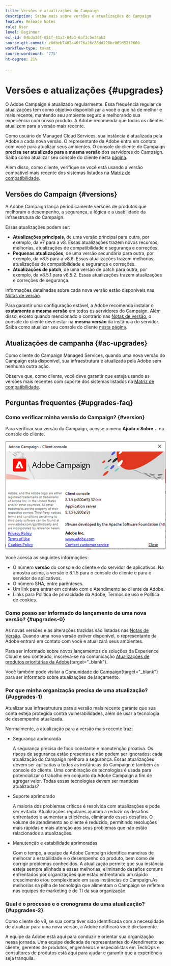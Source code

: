 ```yaml
---
title: Versões e atualizações do Campaign
description: Saiba mais sobre versões e atualizações do Campaign
feature: Release Notes
role: User
level: Beginner
exl-id: 04bda36f-051f-41a3-84b3-6af3c5e34ab2
source-git-commit: e0dbeb7402a46f76a26c28dd226bc069d52f2609
workflow-type: tm+mt
source-wordcount: '775'
ht-degree: 21%

---
```


# Versões e atualizações {#upgrades}

O Adobe Campaign é atualizado regularmente. Essa frequência regular de atualizações tem como objetivo disponibilizar a você o que há de melhor e mais recente, mantendo seu ambiente seguro e melhorando sua experiência com nosso produto. A Adobe recomenda que todos os clientes atualizem para a versão mais recente.

Como usuário do Managed Cloud Services, sua instância é atualizada pela Adobe a cada nova versão. O representante da Adobe entra em contato com você para atualizar seus ambientes. O console do cliente do Campaign **precisa ser atualizado para a mesma versão** dos servidores do Campaign. Saiba como atualizar seu console do cliente nesta [página](../start/connect.md#upgrade-ac-console).

Além disso, como cliente, verifique se você está usando a versão compatível mais recente dos sistemas listados na [Matriz de compatibilidade](compatibility-matrix.md).

## Versões do Campaign {#versions}

A Adobe Campaign lança periodicamente versões de produtos que melhoram o desempenho, a segurança, a lógica e a usabilidade da infraestrutura do Campaign.

Essas atualizações podem ser:

* **Atualizações principais**, de uma versão principal para outra, por exemplo, da v7 para a v8. Essas atualizações trazem novos recursos, melhorias, atualizações de compatibilidade e segurança e correções.
* **Pequenas atualizações**, de uma versão secundária para outra, por exemplo, da v8.5 para a v8.6. Essas atualizações trazem melhorias, atualizações de compatibilidade e segurança e correções.
* **Atualizações de patch**, de uma versão de patch para outra, por exemplo, da v8.5.1 para v8.5.2. Essas atualizações trazem atualizações e correções de segurança.

Informações detalhadas sobre cada nova versão estão disponíveis nas [Notas de versão](release-notes.md).

Para garantir uma configuração estável, a Adobe recomenda instalar o **exatamente a mesma versão** em todos os servidores do Campaign. Além disso, exceto quando mencionado o contrário nas [Notas de versão](release-notes.md), o console do cliente deve estar na **mesma versão** da instância do servidor. Saiba como atualizar seu console do cliente [nesta página](../start/connect.md#upgrade-ac-console).


## Atualizações de campanha {#ac-upgrades}

Como cliente do Campaign Managed Services, quando uma nova versão do Campaign está disponível, sua infraestrutura é atualizada pela Adobe sem nenhuma outra ação.

Observe que, como cliente, você deve garantir que esteja usando as versões mais recentes com suporte dos sistemas listados na [Matriz de compatibilidade](compatibility-matrix.md).

## Perguntas frequentes {#upgrades-faq}

### Como verificar minha versão do Campaign? {#version}

Para verificar sua versão do Campaign, acesse o menu **Ajuda > Sobre...** no console do cliente.

![](assets/ac-version.png)

Você acessa as seguintes informações:

* O número **versão** do console do cliente e do servidor de aplicativos. Na amostra acima, a versão é 8.1.5 para o console do cliente e para o servidor de aplicativos.
* O número SHA, entre parênteses.
* Um link para entrar em contato com o Atendimento ao cliente da Adobe.
* Links para Política de privacidade da Adobe, Termos de uso e Política de cookies.

### Como posso ser informado do lançamento de uma nova versão? {#upgrades-0}

As novas versões e as alterações trazidas são listadas nas [Notas de Versão](release-notes.md). Quando uma nova versão estiver disponível, o representante da Adobe entrará em contato com você e atualizará seus ambientes.

Para ser informado sobre novos lançamentos de soluções da Experience Cloud e seu conteúdo, inscreva-se na comunicação [Atualizações de produtos prioritárias da Adobe](https://www.adobe.com/br/subscription/priority-product-update.html){target="_blank"}.

Você também pode visitar a [Comunidade do Campaign](https://experienceleaguecommunities.adobe.com/t5/custom/page/page-id/Community-TopicsPage?profile.language=pt&style=all&sort=date&order=desc&filters=adobe-campaign-classic-community&topic=Campaign+v8){target="_blank"} para ser informado sobre atualizações de lançamento.


### Por que minha organização precisa de uma atualização? {#upgrades-1}

Atualizar sua infraestrutura para a versão mais recente garante que sua conta esteja protegida contra vulnerabilidades, além de usar a tecnologia de desempenho atualizada.

Normalmente, a atualização para a versão mais recente traz:

* Segurança aprimorada

  A segurança precisa de foco constante e manutenção proativa. Os riscos de segurança estão presentes e não podem ser ignorados: cada atualização do Campaign melhora a segurança. Essas atualizações devem ser aplicadas a todas as instâncias do Campaign e também ao console do cliente. Uma combinação de tecnologias é usada para potencializar o trabalho em conjunto da Adobe Campaign a fim de agregar valor. Todas essas tecnologias devem ser mantidas atualizadas?

* Suporte aprimorado

  A maioria dos problemas críticos é resolvida com atualizações e pode ser evitada. Atualizações regulares ajudam a reduzir os desafios enfrentados e aumentar a eficiência, eliminando esses desafios. O volume de atendimento ao cliente é reduzido, permitindo resoluções mais rápidas e mais atenção aos seus problemas que não estão relacionados a atualizações.


* Manutenção e estabilidade aprimoradas

  Com o tempo, a equipe da Adobe Campaign identifica maneiras de melhorar a estabilidade e o desempenho do produto, bem como de corrigir problemas conhecidos. A atualização permite que sua instância esteja sempre alinhada a essas melhorias, eliminando desafios comuns enfrentados por organizações que estão enfrentando um rápido crescimento e/ou complexidade em suas instâncias do Campaign.As melhorias na pilha de tecnologia que alimentam o Campaign se refletem nas equipes de marketing e de TI da sua organização.


### Qual é o processo e o cronograma de uma atualização? {#upgrades-2}

Como cliente do v8, se sua conta tiver sido identificada com a necessidade de atualizar para uma nova versão, a Adobe notificará você diretamente.

A equipe da Adobe está aqui para conduzir e orientar sua organização nessa jornada. Uma equipe dedicada de representantes do Atendimento ao cliente, gerentes de produtos, engenheiros e especialistas em TechOps e consultores de produtos está aqui para ajudar e garantir que a experiência seja tranquila.
